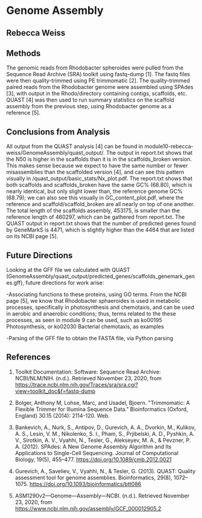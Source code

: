 # Genome Assembly

## Rebecca Weiss

## Methods
The genomic reads from Rhodobacter spheroides were pulled from the Sequence Read Archive (SRA) toolkit using fastq-dump [1]. The fastq files were then quality-trimmed using PE trimmomatic [2]. The quality-trimmed paired reads from the Rhodobacter genome were assembled using SPAdes [3], with output in the Rhodo/directory containing contigs, scaffolds, etc. QUAST [4] was then used to run summary statistics on the scaffold assembly from the previous step, using Rhodobacter genome as a reference [5]. 

## Conclusions from Analysis
All output from the QUAST analysis [4] can be found in module10-rebecca-weiss/GenomeAssembly/quast_output/. The output in report.txt shows that the N50 is higher in the scaffolds than it is in the scaffolds_broken version. This makes sense because we expect to have the same number or fewer misassemblies than the scaffolded version [4], and can see this pattern visually in /quast_output/basic_stats/Nx_plot.pdf. The report.txt shows that both scaffolds and scaffolds_broken have the same GC% (68.80), which is nearly identical, but only slight lower than, the reference genome GC% (68.79); we can also see this visually in GC_content_plot.pdf, where the reference and scaffold/scaffold_broken are all nearly on top of one another. The total length of the scaffolds assembly, 453175, is smaller than the reference length of 460297, which can be gathered from report.txt. The QUAST output in report.txt shows that the number of predicted genes found by GeneMarkS is 4471, which is slightly higher than the 4464 that are listed on its NCBI page [5].


## Future Directions
Looking at the GFF file we calculated with QUAST (GenomeAssembly/quast_output/predicted_genes/scaffolds_genemark_genes.gff), future directions for work arise:

-Associating functions to these proteins, using GO terms. From the NCBI page [5], we know that Rhodobacter sphaeroides is used in metabolic processes, specifically in photosynthesis and chemotaxis, and can be used in aerobic and anaerobic conditions; thus, terms related to the these processes, as seen in module 9 can be used, such as ko00195 Photosynthesis, or ko02030	Bacterial chemotaxis, as examples 

-Parsing of the GFF file to obtain the FASTA file, via Python parsing



## References
1. Toolkit Documentation: Software: Sequence Read Archive: NCBI/NLM/NIH. (n.d.). Retrieved November 23, 2020, from https://trace.ncbi.nlm.nih.gov/Traces/sra/sra.cgi?view=toolkit_doc&f=fastq-dump

2. Bolger, Anthony M, Lohse, Marc, and Usadel, Bjoern. "Trimmomatic: A Flexible Trimmer for Illumina Sequence Data." Bioinformatics (Oxford, England) 30.15 (2014): 2114-120. Web.

3. Bankevich, A., Nurk, S., Antipov, D., Gurevich, A. A., Dvorkin, M., Kulikov, A. S., Lesin, V. M., Nikolenko, S. I., Pham, S., Prjibelski, A. D., Pyshkin, A. V., Sirotkin, A. V., Vyahhi, N., Tesler, G., Alekseyev, M. A., & Pevzner, P. A. (2012). SPAdes: A New Genome Assembly Algorithm and Its Applications to Single-Cell Sequencing. Journal of Computational Biology, 19(5), 455–477. https://doi.org/10.1089/cmb.2012.0021

4. Gurevich, A., Saveliev, V., Vyahhi, N., & Tesler, G. (2013). QUAST: Quality assessment tool for genome assemblies. Bioinformatics, 29(8), 1072–1075. https://doi.org/10.1093/bioinformatics/btt086

5. ASM1290v2—Genome—Assembly—NCBI. (n.d.). Retrieved November 23, 2020, from https://www.ncbi.nlm.nih.gov/assembly/GCF_000012905.2

